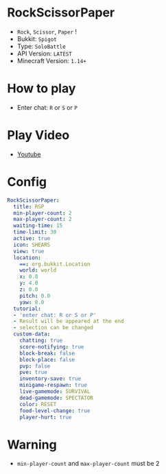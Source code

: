 # RockScissorPaper
- `Rock`, `Scissor`, `Paper` !
- Bukkit: `Spigot` <!--  Write bukkit, If event of minigame is only available in specific bukkit-->
- Type: `SoloBattle`
- API Version: `LATEST`
- Minecraft Version: `1.14+`

# How to play
- Enter chat: `R` or `S` or `P`

# Play Video
- [Youtube](https://www.youtube.com/watch?v=-Gf2OqfEDps)

# Config
```yaml
RockScissorPaper:
  title: RSP
  min-player-count: 2
  max-player-count: 2
  waiting-time: 15
  time-limit: 30
  active: true
  icon: SHEARS
  view: true
  location:
    ==: org.bukkit.Location
    world: world
    x: 0.0
    y: 4.0
    z: 0.0
    pitch: 0.0
    yaw: 0.0
  tutorial:
  - 'enter chat: R or S or P'
  - Result will be appeared at the end
  - selection can be changed
  custom-data:
    chatting: true
    score-notifying: true
    block-break: false
    block-place: false
    pvp: false
    pve: true
    inventory-save: true
    minigame-respawn: true
    live-gamemode: SURVIVAL
    dead-gamemode: SPECTATOR
    color: RESET
    food-level-change: true
    player-hurt: true
```

# Warning
<!-- 
- <e.g. - Avoid building with Brick_Block>
- <e.g. - Make sure PVP on>
- <e.g. - Player can die while playing> 
-->
- `min-player-count` and `max-player-count` must be 2